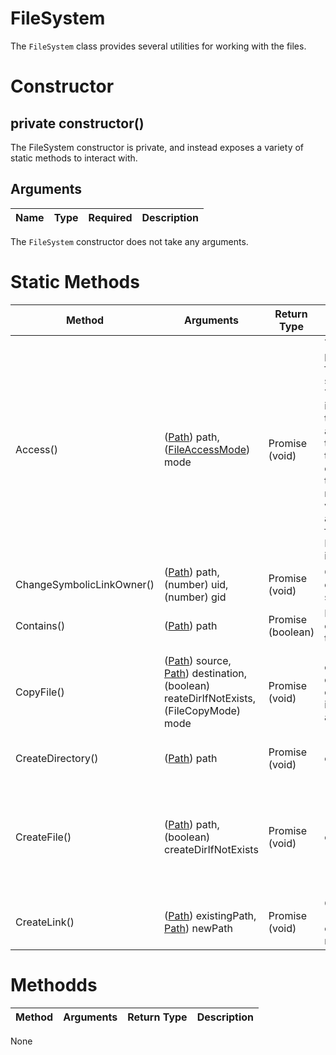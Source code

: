 # FileSystem
The `FileSystem` class provides several utilities for working with the files.

# Constructor
## private constructor()
The FileSystem constructor is private, and instead exposes a variety of static methods to interact with.

## Arguments
| **Name** | **Type** | **Required** | **Description** |
| ----------- | ----------- | ----------- | ----------- |

The `FileSystem` constructor does not take any arguments.

# Static Methods
| **Method** | **Arguments** | **Return Type** | **Description** | **Exceptions** |
| ----------- | ----------- | ----------- | ----------- | ----------- | 
| Access() | ([Path](./../path/README.md)) path, ([FileAccessMode](../constants/FILEACCESSMODE.md)) mode | Promise (void) | Tests a user's permissions for the file or directory specified by path. The mode argument is an optional integer that specifies the accessibility checks to be performed. If the accessibility check is successful, the promise is resolved with no value. If any of the accessibility checks fail, a FileSystemException is thrown, | FileSystemException when you do not have permissions. |
| ChangeSymbolicLinkOwner() | ([Path](./../path/README.md)) path, (number) uid, (number) gid | Promise (void) | Changes the ownership on a symbolic link. | FileSystemException when the operation fails. |
| Contains() | ([Path](./../path/README.md)) path | Promise (boolean) | Determines if a file or directory exists in the given path. | N/A |
| CopyFile() | ([Path](./../path/README.md)) source, [Path](./../path/README.md)) destination, (boolean) reateDirIfNotExists, (FileCopyMode) mode | Promise (void) | copies source to destination. By default, destination is overwritten if it already exists. | FileSystemException if the operation fails. DirectoryNotFoundException if the destination directory is not found and createDirIfNotExists is set to false. |
| CreateDirectory() | ([Path](./../path/README.md)) path | Promise (void) | creates a directory. | FileSystemException when there is an error completing the operation |
| CreateFile() | ([Path](./../path/README.md)) path, (boolean) createDirIfNotExists | Promise (void) | creates a file. | FileAlreadyExistsException when the file being created already exists, DirectoryNotFoundException when the file directory does not exist, FileSystemException when there is an error completing the operation. |
| CreateLink() | ([Path](./../path/README.md)) existingPath, [Path](./../path/README.md)) newPath | Promise (void) | Creates a new (hard) link from the existingPath to the newPath. | FileSystemException when there is an error completing the operation. |

# Methodds
| **Method** | **Arguments** | **Return Type** | **Description** |
| ----------- | ----------- | ----------- | ----------- |

None